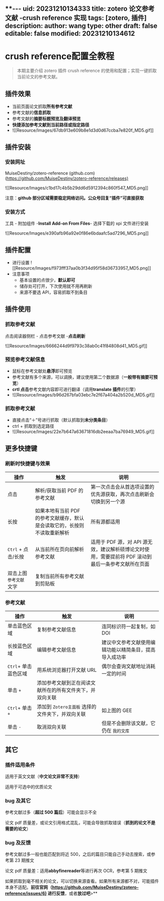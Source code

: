 **---
uid: 20231210134333
title: zotero 论文参考文献 -crush reference 实现
tags: [zotero, 插件]
description: 
author: wang
type: other
draft: false
editable: false
modified: 20231210134612
---
# crush reference配置全教程

> 本期主要介绍 zotero 插件 crush reference 的使用和配置；实现一键抓取当前论文的参考文献。

## 插件效果

- 当前页面论文抓取**所有参考文献**
- 参考文献的**信息抓取**
- 参考文献的**摘要标题预览及翻译预览**
- **快捷添加参考文献到当前路径或指定路径**
- ![[Resource/Images/67db913e609b8e1d3d0d67ccba7e820f_MD5.gif]]

## 插件安装

### 安装网址

MuiseDestiny/zotero-reference (github.com)(<https://github.com/MuiseDestiny/zotero-reference/releases)>

![[Resource/Images/c1bd17c4b5b29dd6d5912394c860f547_MD5.png]]

注意：**github 部分区域需要稳定网络访问。公众号回复“插件”可直接获取**

### 安装方式

工具 - 附加组件 -**Install Add-on From Files**- 选择下载的 xpi 文件进行安装

![[Resource/Images/e390afb96a92e0f86e6bdaafc5ad7296_MD5.png]]

## 插件配置

- 进行设置 ![[Resource/Images/f973fff37aa0b3f34d95f58d36733957_MD5.png]]
- 注意事项
	- 基本设置的点很少，**默认即可**
	- 储存处可打开，下次使用就不用再刷新
	- 来源不要选 API，容易抓取不到条目

## 插件使用

### 抓取参考文献

点击阅读器侧栏 - 点击参考文献 -**点击刷新**

![[Resource/Images/6666244d9f9793c38ab0c41f84808d41_MD5.gif]]

### 预览参考文献信息

- 鼠标在参考文献处**悬浮**即可预览
- 参考文献有多个来源，可以调换，建议使用第二个数据源（**一般带有摘要可预览**）
- **crtl 点击**参考文献内容即可进行翻译（调用**translate 插件**的引擎）
- ![[Resource/Images/b96d267bfa03ebc7e2f67a404a2b520d_MD5.gif]]

### 抓取参考文献

- 直接点击“＋”号进行抓取（默认抓取到**未分类条目**）
- ctrl + 抓取到选定路径
- ![[Resource/Images/22e7b647a63671816db2eeaa7ba76949_MD5.gif]]

## 更多快捷键

### 刷新时快捷键与效果

|操作|触发|说明|
|---|---|---|
|点击|解析/获取当前 PDF 的参考文献|第一次点击会从首选项设置的优先源获取，再次点击刷新会切换到另一个源|
|长按|如果本地有当前 PDF 的参考文献缓存，默认是会读取它的，长按则不读取重新解析|所有源都适用|
|`Ctrl` + 点击/长按|从当前所在页向前解析参考文献|适用于 PDF 源，对 API 源无效，建议解析硕博论文时使用，需要提前将 PDF 滚动到最后一条参考文献所在页面|
|双击上图 `参考文献` 文字|复制当前所有参考文献到剪贴板|

### 参考文献

|操作|触发|说明|
|---|---|---|
|单击蓝色区域|复制参考文献信息|连同标识符一起复制，如 DOI|
|长按蓝色区域|编辑参考文献信息|建议中文参考文献使用编辑功能以精简条目，提高导入成功率|
|`Ctrl`+ 单击蓝色区域|用系统浏览器打开文献 URL|偶尔会查询文献地址消耗一定的时间|
|单击 `+`|添加参考文献到正在阅读文献所在的所有文件夹下，并双向关联||
|`Ctrl`+ 单击 `+`|添加到 `Zotero主面板` 选择的文件夹下，并双向关联|如上图的 GEE|
|单击 `-`|取消双向关联|但是不会删除该文献，它仍在 `我的文库`|

## 其它

### 插件适用条件

适用于英文文献（**中文论文非常不支持**）

适用于可选中的优质论文

### bug 及其它

参考文献过多（**超过 500 篇后**）可能会显示不全

论文 pdf 质量差，或论文引用格式混乱，可能会导致抓取错误（**抓到的论文不是需要的论文**）

### bug 及反馈

参考文献过多一般也能匹配到将近 500，之后的篇目只能自己手动去搜索，或参考第 23 期推文

论文 pdf 质量差：适用**abbyfinereader**等进行再次 OCR，参考第 5 期推文

如果抓取到毫不相关的论文，可以切换来源查看。如果所有来源都不对，可能插件本身不适配。**前往官网（<https://github.com/MuiseDestiny/zotero-reference/issues/6)> 进行反馈**，或者**放过吧**>**
